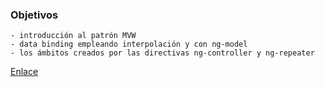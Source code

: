 ### Objetivos
    - introducción al patrón MVW
    - data binding empleando interpolación y con ng-model
    - los ámbitos creados por las directivas ng-controller y ng-repeater

[Enlace](ejemplos/tareas.angular/)
